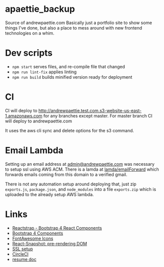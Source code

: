 # apaettie_backup

Source of andrewpaettie.com
Basically just a portfolio site to show some things I've done, but also a place to mess around with new frontend technologies on a whim.

# Dev scripts

 - `npm start` serves files, and re-compile file that changed
 - `npm run lint-fix` applies linting
 - `npm run build` builds minified version ready for deployment

# CI

CI will deploy to http://andrewpaettie.test.com.s3-website-us-east-1.amazonaws.com for any branches except master.
For master branch CI will deploy to andrewpaettie.com

It uses the aws cli sync and delete options for the s3 command.

# Email Lambda

Setting up an email address at admin@andrewpaettie.com was necessary to setup
ssl using AWS ACM.  There is a lamda at [lamda/emailForward](lamda/emailForward/exports.js)
which forwards emails coming from this domain to a verified gmail.

There is not any automation setup around deploying that,
just zip `exports.js`, `package.json`, and `node_modules` into a file
 `exports.zip` which is uploaded to the already setup AWS lambda.


# Links
 - [Reactstrap - Bootstrap 4 React Components](https://reactstrap.github.io/components/)
 - [Bootstrap 4 Components](https://v4-alpha.getbootstrap.com/components/)
 - [FontAwesome Icons](http://fontawesome.io/icons/)
 - [React-Snapshot: pre-rendering DOM](https://www.npmjs.com/package/react-snapshot)
 - [SSL setup](https://medium.com/@sbuckpesch/setup-aws-s3-static-website-hosting-using-ssl-acm-34d41d32e394)
 - [CircleCI](https://circleci.com/gh/cazlo)
 - [resume doc](https://drive.google.com/drive/folders/0BwF9znNbxADrbVg1emdYcnNockU)
